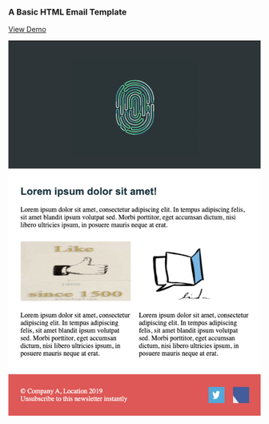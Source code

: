 ### A Basic HTML Email Template


[View Demo](https://davidamunga.github.io/basic-email-template/)

![](images/image.png?raw=true)


